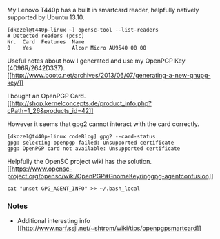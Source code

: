My Lenovo T440p has a built in smartcard reader, helpfully natively supported by Ubuntu 13.10.

```
[dkozel@t440p-linux ~] opensc-tool --list-readers
# Detected readers (pcsc)
Nr.  Card  Features  Name
0    Yes             Alcor Micro AU9540 00 00
```

Useful notes about how I generated and use my OpenPGP Key (4096R/2642D337).  
[[http://www.bootc.net/archives/2013/06/07/generating-a-new-gnupg-key/]]

I bought an OpenPGP Card.  
[[http://shop.kernelconcepts.de/product_info.php?cPath=1_26&products_id=42]]

However it seems that gpg2 cannot interact with the card correctly.
```
[dkozel@t440p-linux codeBlog] gpg2 --card-status
gpg: selecting openpgp failed: Unsupported certificate
gpg: OpenPGP card not available: Unsupported certificate
```

Helpfully the OpenSC project wiki has the solution.  
[[https://www.opensc-project.org/opensc/wiki/OpenPGP#GnomeKeyringgpg-agentconfusion]]
```
cat "unset GPG_AGENT_INFO" >> ~/.bash_local
```

### Notes
* Additional interesting info [[http://www.narf.ssji.net/~shtrom/wiki/tips/openpgpsmartcard]]